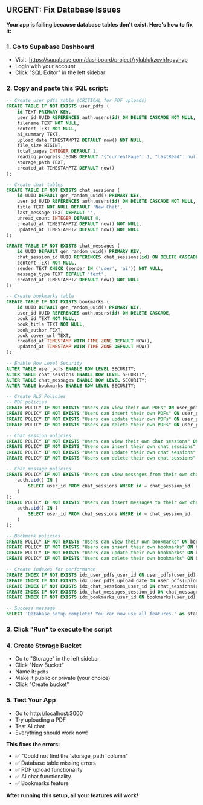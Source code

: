 ## URGENT: Fix Database Issues

**Your app is failing because database tables don't exist. Here's how to fix it:**

### 1. Go to Supabase Dashboard
- Visit: https://supabase.com/dashboard/project/rylublukzcvhfrqvyhyp
- Login with your account
- Click "SQL Editor" in the left sidebar

### 2. Copy and paste this SQL script:

```sql
-- Create user_pdfs table (CRITICAL for PDF uploads)
CREATE TABLE IF NOT EXISTS user_pdfs (
    id TEXT PRIMARY KEY,
    user_id UUID REFERENCES auth.users(id) ON DELETE CASCADE NOT NULL,
    filename TEXT NOT NULL,
    content TEXT NOT NULL,
    ai_summary TEXT,
    upload_date TIMESTAMPTZ DEFAULT now() NOT NULL,
    file_size BIGINT,
    total_pages INTEGER DEFAULT 1,
    reading_progress JSONB DEFAULT '{"currentPage": 1, "lastRead": null}'::jsonb,
    storage_path TEXT,
    created_at TIMESTAMPTZ DEFAULT now()
);

-- Create chat tables
CREATE TABLE IF NOT EXISTS chat_sessions (
    id UUID DEFAULT gen_random_uuid() PRIMARY KEY,
    user_id UUID REFERENCES auth.users(id) ON DELETE CASCADE NOT NULL,
    title TEXT NOT NULL DEFAULT 'New Chat',
    last_message TEXT DEFAULT '',
    unread_count INTEGER DEFAULT 0,
    created_at TIMESTAMPTZ DEFAULT now() NOT NULL,
    updated_at TIMESTAMPTZ DEFAULT now() NOT NULL
);

CREATE TABLE IF NOT EXISTS chat_messages (
    id UUID DEFAULT gen_random_uuid() PRIMARY KEY,
    chat_session_id UUID REFERENCES chat_sessions(id) ON DELETE CASCADE NOT NULL,
    content TEXT NOT NULL,
    sender TEXT CHECK (sender IN ('user', 'ai')) NOT NULL,
    message_type TEXT DEFAULT 'text',
    created_at TIMESTAMPTZ DEFAULT now() NOT NULL
);

-- Create bookmarks table
CREATE TABLE IF NOT EXISTS bookmarks (
    id UUID DEFAULT gen_random_uuid() PRIMARY KEY,
    user_id UUID REFERENCES auth.users(id) ON DELETE CASCADE,
    book_id TEXT NOT NULL,
    book_title TEXT NOT NULL,
    book_author TEXT,
    book_cover_url TEXT,
    created_at TIMESTAMP WITH TIME ZONE DEFAULT NOW(),
    updated_at TIMESTAMP WITH TIME ZONE DEFAULT NOW()
);

-- Enable Row Level Security
ALTER TABLE user_pdfs ENABLE ROW LEVEL SECURITY;
ALTER TABLE chat_sessions ENABLE ROW LEVEL SECURITY;
ALTER TABLE chat_messages ENABLE ROW LEVEL SECURITY;
ALTER TABLE bookmarks ENABLE ROW LEVEL SECURITY;

-- Create RLS Policies
-- PDF policies
CREATE POLICY IF NOT EXISTS "Users can view their own PDFs" ON user_pdfs FOR SELECT USING (auth.uid() = user_id);
CREATE POLICY IF NOT EXISTS "Users can insert their own PDFs" ON user_pdfs FOR INSERT WITH CHECK (auth.uid() = user_id);
CREATE POLICY IF NOT EXISTS "Users can update their own PDFs" ON user_pdfs FOR UPDATE USING (auth.uid() = user_id);
CREATE POLICY IF NOT EXISTS "Users can delete their own PDFs" ON user_pdfs FOR DELETE USING (auth.uid() = user_id);

-- Chat session policies
CREATE POLICY IF NOT EXISTS "Users can view their own chat sessions" ON chat_sessions FOR SELECT USING (auth.uid() = user_id);
CREATE POLICY IF NOT EXISTS "Users can insert their own chat sessions" ON chat_sessions FOR INSERT WITH CHECK (auth.uid() = user_id);
CREATE POLICY IF NOT EXISTS "Users can update their own chat sessions" ON chat_sessions FOR UPDATE USING (auth.uid() = user_id);
CREATE POLICY IF NOT EXISTS "Users can delete their own chat sessions" ON chat_sessions FOR DELETE USING (auth.uid() = user_id);

-- Chat message policies
CREATE POLICY IF NOT EXISTS "Users can view messages from their own chat sessions" ON chat_messages FOR SELECT USING (
    auth.uid() IN (
        SELECT user_id FROM chat_sessions WHERE id = chat_session_id
    )
);
CREATE POLICY IF NOT EXISTS "Users can insert messages to their own chat sessions" ON chat_messages FOR INSERT WITH CHECK (
    auth.uid() IN (
        SELECT user_id FROM chat_sessions WHERE id = chat_session_id
    )
);

-- Bookmark policies
CREATE POLICY IF NOT EXISTS "Users can view their own bookmarks" ON bookmarks FOR SELECT USING (auth.uid() = user_id);
CREATE POLICY IF NOT EXISTS "Users can insert their own bookmarks" ON bookmarks FOR INSERT WITH CHECK (auth.uid() = user_id);
CREATE POLICY IF NOT EXISTS "Users can update their own bookmarks" ON bookmarks FOR UPDATE USING (auth.uid() = user_id);
CREATE POLICY IF NOT EXISTS "Users can delete their own bookmarks" ON bookmarks FOR DELETE USING (auth.uid() = user_id);

-- Create indexes for performance
CREATE INDEX IF NOT EXISTS idx_user_pdfs_user_id ON user_pdfs(user_id);
CREATE INDEX IF NOT EXISTS idx_user_pdfs_upload_date ON user_pdfs(upload_date);
CREATE INDEX IF NOT EXISTS idx_chat_sessions_user_id ON chat_sessions(user_id);
CREATE INDEX IF NOT EXISTS idx_chat_messages_session_id ON chat_messages(chat_session_id);
CREATE INDEX IF NOT EXISTS idx_bookmarks_user_id ON bookmarks(user_id);

-- Success message
SELECT 'Database setup complete! You can now use all features.' as status;
```

### 3. Click "Run" to execute the script

### 4. Create Storage Bucket
- Go to "Storage" in the left sidebar
- Click "New Bucket"
- Name it: `pdfs`
- Make it public or private (your choice)
- Click "Create bucket"

### 5. Test Your App
- Go to http://localhost:3000
- Try uploading a PDF
- Test AI chat
- Everything should work now!

**This fixes the errors:**
- ✅ "Could not find the 'storage_path' column" 
- ✅ Database table missing errors
- ✅ PDF upload functionality
- ✅ AI chat functionality
- ✅ Bookmarks feature

**After running this setup, all your features will work!**